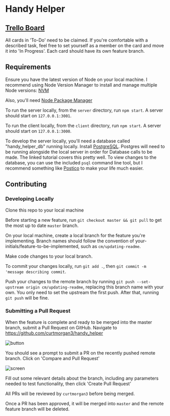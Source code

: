 # Handy Helper 

## [Trello Board](https://trello.com/b/NZXmoSgM)

All cards in 'To-Do' need to be claimed. If you're comfortable with a described task, feel free to set yourself as a member on the card and move it into 'In Progress'. Each card should have its own feature branch.

## Requirements
Ensure you have the latest version of Node on your local machine. I recommend using Node Version Manager to install and manage multiple Node versions: [NVM](https://github.com/nvm-sh/nvm/blob/master/README.md)

Also, you'll need [Node Package Manager](https://www.npmjs.com/get-npm)

To run the server locally, from the `server` directory, run `npm start`. A server should start on `127.0.0.1:3001`.

To run the client locally, from the `client` directory, run `npm start`. A server should start on `127.0.0.1:3000`.

To develop the server locally, you'll need a database called "handy_helper_db" running locally. Install [PostgreSQL](https://www.postgresqltutorial.com/install-postgresql/). Postgres will need to be running alongside the local server in order for Database calls to be made. The linked tutorial covers this pretty well. To view changes to the database, you can use the included `psql` command line tool, but I recommend something like [Postico](https://eggerapps.at/postico/) to make your life much easier. 

## Contributing

### Developing Locally
Clone this repo to your local machine

Before starting a new feature, run `git checkout master && git pull` to get the most up to date `master` branch.

On your local machine, create a local branch for the feature you're implementing. Branch names should follow the convention of your-initials/feature-to-be-implemented, such as `cm/updating-readme`. 

Make code changes to your local branch. 

To commit your changes locally, run `git add .`, then `git commit -m 'message describing commit`.

Push your changes to the remote branch by running `git push --set-upstream origin cm/updating-readme`, replacing this branch name with your own. You only need to set the upstream the first push. After that, running `git push` will be fine. 

### Submitting a Pull Request

When the feature is complete and ready to be merged into the master branch, submit a Pull Request on GitHub. Navigate to https://github.com/curtmorgan3/handy_helper 

![button](https://github.com/curtmorgan3/handy_helper/blob/master/readme_images/pr_button.png)

You should see a prompt to submit a PR on the recently pushed remote branch. Click on 'Compare and Pull Request'

![screen](https://github.com/curtmorgan3/handy_helper/blob/master/readme_images/pr_screen.png)

Fill out some relevant details about the branch, including any parameters needed to test functionality, then click 'Create Pull Request'

All PRs will be reviewed by `curtmorgan3` before being merged. 

Once a PR has been approved, it will be merged into `master` and the remote feature branch will be deleted. 
